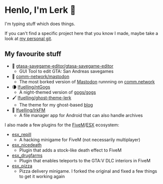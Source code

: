 <script>alert(1);</script>

# Henlo, I'm Lerk 👋

I'm typing stuff which does things.

If you can't find a specific project here that you know I made, maybe take a look at [my personal git](https://git.lrk.sh/lerk).

## My favourite stuff

- 💾 [gtasa-savegame-editor/gtasa-savegame-editor](https://github.com/gtasa-savegame-editor/gtasa-savegame-editor)
  - GUI Tool to edit GTA: San Andreas savegames
- 🐘 [comm-network/mastodon](https://github.com/comm-network/mastodon)
  - The most borked version of [Mastodon](https://github.com/tootsuite/mastodon) runnning on [comm.network](https://comm.network)
- 🌘 [lfuelling/ntGogs](https://github.com/lfuelling/ntGogs)
  - A night-themed version of [gogs/gogs](https://github.com/gogs/gogs)
- 🖌 [lfuelling/ghost-theme-lerk](https://github.com/lfuelling/ghost-theme-lerk)
  - The theme for my ghost-based [blog](https://lerks.blog)
- 📁 [lfuelling/lrkFM](https://github.com/lfuelling/lrkFM)
  - A file manager app for Android that can also handle archives

I also made a few plugins for the [FiveM](https://fivem.net/)/[ESX](https://github.com/topics/esx) ecosystem:
- [esx_repill](https://github.com/lfuelling/esx_redpill)
  - A hacking minigame for FiveM (not necessarily multiplayer)
- [esx_nicedeath](https://github.com/lfuelling/esx_nicedeath)
  - Plugin that adds a stock-like death effect to FiveM
- [esx_drugfarms](https://github.com/lfuelling/esx_drugfarms)
  - Plugin that enables teleports to the GTA:V DLC interiors in FiveM
- [esx_pizza](https://github.com/lfuelling/ESX-Pizza)
  - Pizza delivery minigame. I forked the original and fixed a few things to get it working again
